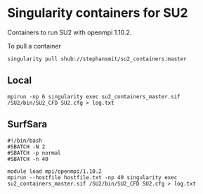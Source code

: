# Singularity containers for SU2

Containers to run SU2 with openmpi 1.10.2.

To pull a container

~~~~
singularity pull shub://stephansmit/su2_containers:master
~~~~

## Local
~~~~
mpirun -np 6 singularity exec su2_containers_master.sif /SU2/bin/SU2_CFD SU2.cfg > log.txt
~~~~


## SurfSara
~~~~
#!/bin/bash
#SBATCH -N 2
#SBATCH -p normal
#SBATCH -n 40

module load mpi/openmpi/1.10.2
mpirun --hostfile hostfile.txt -np 40 singularity exec su2_containers_master.sif /SU2/bin/SU2_CFD SU2.cfg > log.txt
~~~~
